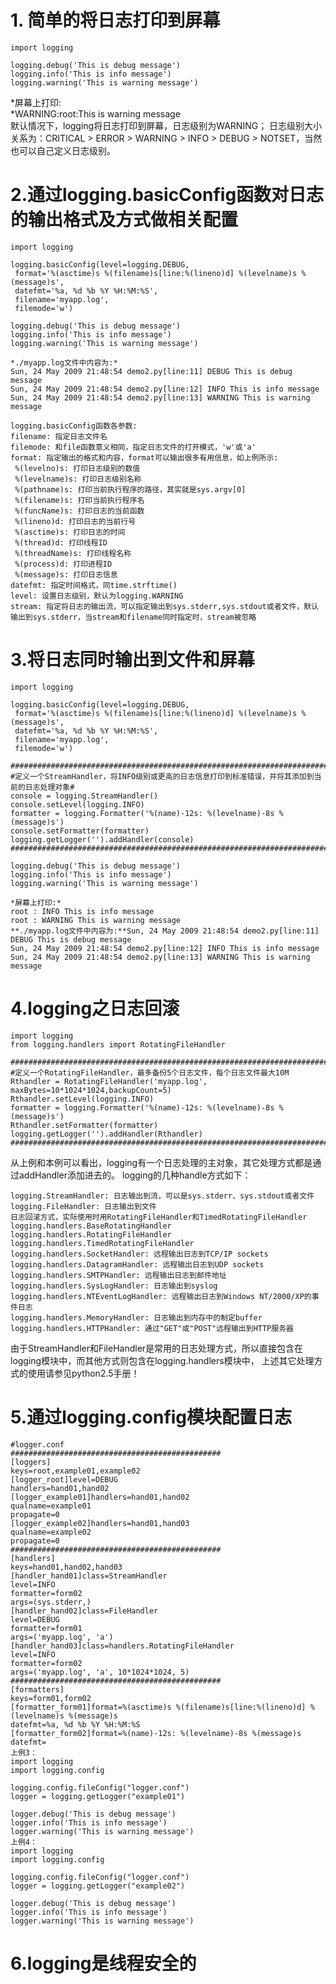# 1. 简单的将日志打印到屏幕


	import logging

	logging.debug('This is debug message')
	logging.info('This is info message')
	logging.warning('This is warning message')
 
*屏幕上打印:  
	*WARNING:root:This is warning message  
默认情况下，logging将日志打印到屏幕，日志级别为WARNING； 
日志级别大小关系为：CRITICAL > ERROR > WARNING > INFO > DEBUG > NOTSET，当然也可以自己定义日志级别。

# 2.通过logging.basicConfig函数对日志的输出格式及方式做相关配置

	import logging

	logging.basicConfig(level=logging.DEBUG,
	 format='%(asctime)s %(filename)s[line:%(lineno)d] %(levelname)s %(message)s',
	 datefmt='%a, %d %b %Y %H:%M:%S',
	 filename='myapp.log',
	 filemode='w')
	 
	logging.debug('This is debug message')
	logging.info('This is info message')
	logging.warning('This is warning message')
 
	*./myapp.log文件中内容为:*
	Sun, 24 May 2009 21:48:54 demo2.py[line:11] DEBUG This is debug message
	Sun, 24 May 2009 21:48:54 demo2.py[line:12] INFO This is info message
	Sun, 24 May 2009 21:48:54 demo2.py[line:13] WARNING This is warning message

	logging.basicConfig函数各参数:
	filename: 指定日志文件名
	filemode: 和file函数意义相同，指定日志文件的打开模式，'w'或'a'
	format: 指定输出的格式和内容，format可以输出很多有用信息，如上例所示:
	 %(levelno)s: 打印日志级别的数值
	 %(levelname)s: 打印日志级别名称
	 %(pathname)s: 打印当前执行程序的路径，其实就是sys.argv[0]
	 %(filename)s: 打印当前执行程序名
	 %(funcName)s: 打印日志的当前函数
	 %(lineno)d: 打印日志的当前行号
	 %(asctime)s: 打印日志的时间
	 %(thread)d: 打印线程ID
	 %(threadName)s: 打印线程名称
	 %(process)d: 打印进程ID
	 %(message)s: 打印日志信息
	datefmt: 指定时间格式，同time.strftime()
	level: 设置日志级别，默认为logging.WARNING
	stream: 指定将日志的输出流，可以指定输出到sys.stderr,sys.stdout或者文件，默认输出到sys.stderr，当stream和filename同时指定时，stream被忽略

# 3.将日志同时输出到文件和屏幕

	import logging

	logging.basicConfig(level=logging.DEBUG,
	 format='%(asctime)s %(filename)s[line:%(lineno)d] %(levelname)s %(message)s',
	 datefmt='%a, %d %b %Y %H:%M:%S',
	 filename='myapp.log',
	 filemode='w')
	
	#################################################################################################
	#定义一个StreamHandler，将INFO级别或更高的日志信息打印到标准错误，并将其添加到当前的日志处理对象#
	console = logging.StreamHandler()
	console.setLevel(logging.INFO)
	formatter = logging.Formatter('%(name)-12s: %(levelname)-8s %(message)s')
	console.setFormatter(formatter)
	logging.getLogger('').addHandler(console)
	#################################################################################################
	
	logging.debug('This is debug message')
	logging.info('This is info message')
	logging.warning('This is warning message')
 
	*屏幕上打印:*
	root : INFO This is info message
	root : WARNING This is warning message
	**./myapp.log文件中内容为:**Sun, 24 May 2009 21:48:54 demo2.py[line:11] DEBUG This is debug message
	Sun, 24 May 2009 21:48:54 demo2.py[line:12] INFO This is info message
	Sun, 24 May 2009 21:48:54 demo2.py[line:13] WARNING This is warning message

# 4.logging之日志回滚

	import logging
	from logging.handlers import RotatingFileHandler

	#################################################################################################
	#定义一个RotatingFileHandler，最多备份5个日志文件，每个日志文件最大10M
	Rthandler = RotatingFileHandler('myapp.log', maxBytes=10*1024*1024,backupCount=5)
	Rthandler.setLevel(logging.INFO)
	formatter = logging.Formatter('%(name)-12s: %(levelname)-8s %(message)s')
	Rthandler.setFormatter(formatter)
	logging.getLogger('').addHandler(Rthandler)
	################################################################################################
从上例和本例可以看出，logging有一个日志处理的主对象，其它处理方式都是通过addHandler添加进去的。
	logging的几种handle方式如下：

	logging.StreamHandler: 日志输出到流，可以是sys.stderr、sys.stdout或者文件
	logging.FileHandler: 日志输出到文件
	日志回滚方式，实际使用时用RotatingFileHandler和TimedRotatingFileHandler
	logging.handlers.BaseRotatingHandler
	logging.handlers.RotatingFileHandler
	logging.handlers.TimedRotatingFileHandler
	logging.handlers.SocketHandler: 远程输出日志到TCP/IP sockets
	logging.handlers.DatagramHandler: 远程输出日志到UDP sockets
	logging.handlers.SMTPHandler: 远程输出日志到邮件地址
	logging.handlers.SysLogHandler: 日志输出到syslog
	logging.handlers.NTEventLogHandler: 远程输出日志到Windows NT/2000/XP的事件日志
	logging.handlers.MemoryHandler: 日志输出到内存中的制定buffer
	logging.handlers.HTTPHandler: 通过"GET"或"POST"远程输出到HTTP服务器

由于StreamHandler和FileHandler是常用的日志处理方式，所以直接包含在logging模块中，而其他方式则包含在logging.handlers模块中，
上述其它处理方式的使用请参见python2.5手册！

# 5.通过logging.config模块配置日志

	#logger.conf
	###############################################
	[loggers]
	keys=root,example01,example02
	[logger_root]level=DEBUG
	handlers=hand01,hand02
	[logger_example01]handlers=hand01,hand02
	qualname=example01
	propagate=0
	[logger_example02]handlers=hand01,hand03
	qualname=example02
	propagate=0
	###############################################
	[handlers]
	keys=hand01,hand02,hand03
	[handler_hand01]class=StreamHandler
	level=INFO
	formatter=form02
	args=(sys.stderr,)
	[handler_hand02]class=FileHandler
	level=DEBUG
	formatter=form01
	args=('myapp.log', 'a')
	[handler_hand03]class=handlers.RotatingFileHandler
	level=INFO
	formatter=form02
	args=('myapp.log', 'a', 10*1024*1024, 5)
	###############################################
	[formatters]
	keys=form01,form02
	[formatter_form01]format=%(asctime)s %(filename)s[line:%(lineno)d] %(levelname)s %(message)s
	datefmt=%a, %d %b %Y %H:%M:%S
	[formatter_form02]format=%(name)-12s: %(levelname)-8s %(message)s
	datefmt=
	上例3：
	import logging
	import logging.config

	logging.config.fileConfig("logger.conf")
	logger = logging.getLogger("example01")

	logger.debug('This is debug message')
	logger.info('This is info message')
	logger.warning('This is warning message')
	上例4：
	import logging
	import logging.config

	logging.config.fileConfig("logger.conf")
	logger = logging.getLogger("example02")

	logger.debug('This is debug message')
	logger.info('This is info message')
	logger.warning('This is warning message')

# 6.logging是线程安全的

